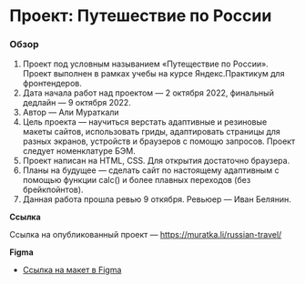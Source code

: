 # Проект: Путешествие по России

### Обзор

1. Проект под условным называнием «Путеществие по России». Проект выполнен в рамках учебы на курсе Яндекс.Практикум для фронтендеров.
2. Дата начала работ над проектом — 2 октября 2022, финальный дедлайн — 9 октября 2022.
3. Автор — Али Мураткали
4. Цель проекта — научиться верстать адаптивные и резиновые макеты сайтов, использовать гриды, адаптировать страницы для разных экранов, устройств и браузеров с помощю запросов. Проект следует номенклатуре БЭМ.
5. Проект написан на HTML, CSS. Для открытия достаточно браузера.
6. Планы на будущее — сделать сайт по настоящему адаптивным с помощью функции calc() и более плавных переходов (без брейкпойнтов).
7. Данная работа прошла ревью 9 откября. Ревьюер — Иван Белянин.

**Ссылка**

Ссылка на опубликованный проект — https://muratka.li/russian-travel/

**Figma**

- [Ссылка на макет в Figma](https://www.figma.com/file/5S2WSbEFL6awjVWJ0NWL8Q/Sprint-3_-Russia-_-desktop-mobile?node-id=28503%3A0)
